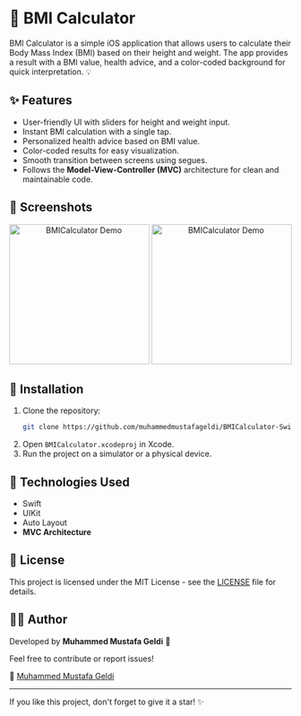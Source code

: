 # 📏 BMI Calculator

BMI Calculator is a simple iOS application that allows users to calculate their Body Mass Index (BMI) based on their height and weight. The app provides a result with a BMI value, health advice, and a color-coded background for quick interpretation. 💡

## ✨ Features
- User-friendly UI with sliders for height and weight input.
- Instant BMI calculation with a single tap.
- Personalized health advice based on BMI value.
- Color-coded results for easy visualization.
- Smooth transition between screens using segues.
- Follows the **Model-View-Controller (MVC)** architecture for clean and maintainable code.

## 📸 Screenshots
<p align="center">
  <img src="https://github.com/muhammedmustafageldi/My-ScreenShots-Files/blob/main/Screnshots/BMICalculator%20Swift/1.png" alt="BMICalculator Demo" width="250">
  <img src="https://github.com/muhammedmustafageldi/My-ScreenShots-Files/blob/main/Screnshots/BMICalculator%20Swift/2.png" alt="BMICalculator Demo" width="250">
</p>

## 🚀 Installation
1. Clone the repository:
   ```bash
   git clone https://github.com/muhammedmustafageldi/BMICalculator-Swift.git
   ```
2. Open `BMICalculator.xcodeproj` in Xcode.
3. Run the project on a simulator or a physical device.

## 🔧 Technologies Used
- Swift
- UIKit
- Auto Layout
- **MVC Architecture**

## 📜 License
This project is licensed under the MIT License - see the [LICENSE](LICENSE) file for details.

## 👨‍💻 Author

Developed by **Muhammed Mustafa Geldi** 🚀

Feel free to contribute or report issues!

🔗 [Muhammed Mustafa Geldi](https://github.com/muhammedmustafageldi)

---

If you like this project, don't forget to give it a star! ✨
